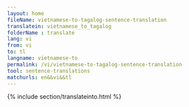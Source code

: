 ```yaml
---
layout: home
fileName: vietnamese-to-tagalog-sentence-translation
translatein: vietnamese_to_tagalog
folderName : translate
lang: vi
from: vi
to: tl
langname: vietnamese-to
permalink: /vi/vietnamese-to-tagalog-sentence-translation
tool: sentence-translations
matchurls: en&&vi&&tl
---
```

{% include section/translateinto.html %}
